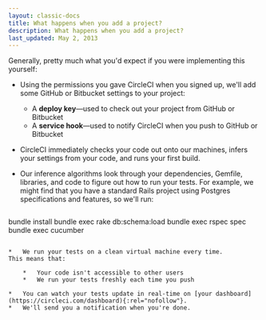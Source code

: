 ```yaml
---
layout: classic-docs
title: What happens when you add a project?
description: What happens when you add a project?
last_updated: May 2, 2013
---
```


Generally, pretty much what you'd expect if you were implementing this yourself:

*   Using the permissions you gave CircleCI when you signed up, we'll add some GitHub or Bitbucket settings to your project:
    *   A **deploy key**&mdash;used to check out your project from GitHub or Bitbucket
    *   A **service hook**&mdash;used to notify CircleCI when you push to GitHub or Bitbucket
*   CircleCI immediately checks your code out onto our machines, infers your settings from your code, and runs your first build.
*   Our inference algorithms look through your dependencies, Gemfile, libraries, and code to figure out how to run your tests.
    For example, we might find that you have a standard Rails project using Postgres specifications and features, so we'll run:

    ```
bundle install
bundle exec rake db:schema:load
bundle exec rspec spec
bundle exec cucumber
```

*   We run your tests on a clean virtual machine every time.
This means that:

    *   Your code isn't accessible to other users
    *   We run your tests freshly each time you push

*   You can watch your tests update in real-time on [your dashboard](https://circleci.com/dashboard){:rel="nofollow"}.
*   We'll send you a notification when you're done.
